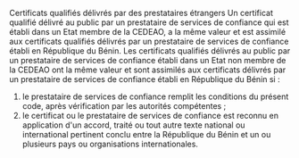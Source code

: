 Certificats qualifiés délivrés par des prestataires étrangers
Un certificat qualifié délivré au public par un prestataire de services de confiance qui est établi dans un Etat membre de la CEDEAO, a la même valeur et est assimilé aux certificats qualifiés délivrés par un prestataire de services de confiance établi en République du Bénin.
Les certificats qualifiés délivrés au public par un prestataire de services de confiance établi dans un Etat non membre de la CEDEAO ont la même valeur et sont assimilés aux certificats délivrés par un prestataire de services de confiance établi en République du Bénin si :
1. le prestataire de services de confiance remplit les conditions du présent code, après vérification par les autorités compétentes ;
1. le certificat ou le prestataire de services de confiance est reconnu en application d'un accord, traité ou tout autre texte national ou international pertinent conclu entre la République du Bénin et un ou plusieurs pays ou organisations internationales.